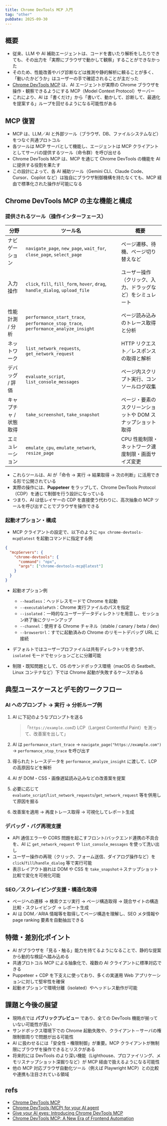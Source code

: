 ```yaml
---
title: Chrome DevTools MCP 入門
tag: "other"
pubDate: 2025-09-30
---
```


## 概要

- 従来、LLM や AI 補助エージェントは、コードを書いたり解析をしたりできても、その出力を「実際にブラウザで動かして観察」することができなかった
- そのため、性能改善やバグ診断などは推測や静的解析に頼ることが多く、「動いたかどうか」はユーザーの手で確認されることが主だった
- [Chrome DevTools MCP](https://github.com/ChromeDevTools/chrome-devtools-mcp) は、AI エージェントが実際の Chrome ブラウザを操作・観察できるようにする MCP（Model Context Protocol）サーバー
- これにより、AI は「書くだけ」から「書いて、動かして、診断して、最適化を提案する」ループを回せるようになる可能性がある

## MCP 復習

- MCP は、LLM／AI と外部ツール（ブラウザ、DB、ファイルシステムなど）をつなぐ共通プロトコル
- 各ツールは MCP サーバとして機能し、エージェントは MCP クライアントとしてサーバの提供するツール（命令群）を呼び出せる
- Chrome DevTools MCP は、MCP を通じて Chrome DevTools の機能を AI に提供する役割を果たす
- この設計によって、各 AI 補助ツール（Gemini CLI、Claude Code、Cursor、Copilot など）は独自にブラウザ制御機構を持たなくても、MCP 経由で標準化された操作が可能になる

## Chrome DevTools MCP の主な機能と構成

### 提供されるツール（操作インターフェース）

| 分野                  | ツール名                                                                           | 概要                                                        |
| --------------------- | ---------------------------------------------------------------------------------- | ----------------------------------------------------------- |
| ナビゲーション        | `navigate_page`, `new_page`, `wait_for`, `close_page`, `select_page`               | ページ遷移、待機、ページ切り替えなど                        |
| 入力操作              | `click`, `fill`, `fill_form`, `hover`, `drag`, `handle_dialog`, `upload_file`      | ユーザー操作（クリック、入力、ドラッグなど）をシミュレート  |
| 性能計測 / 分析       | `performance_start_trace`, `performance_stop_trace`, `performance_analyze_insight` | ページ読み込みのトレース取得と分析                          |
| ネットワーク          | `list_network_requests`, `get_network_request`                                     | HTTP リクエスト／レスポンスの取得と解析                     |
| デバッグ / 評価       | `evaluate_script`, `list_console_messages`                                         | ページ内スクリプト実行、コンソールログ収集                  |
| キャプチャ / 状態取得 | `take_screenshot`, `take_snapshot`                                                 | ページ・要素のスクリーンショットや DOM スナップショット取得 |
| エミュレーション      | `emulate_cpu`, `emulate_network`, `resize_page`                                    | CPU 性能制限・ネットワーク速度制限・画面サイズ変更          |

- これらツールは、AI が「命令 → 実行 → 結果取得 → 次の判断」に活用できる形で公開されている
- 実際の操作には、**Puppeteer** をラップして、Chrome DevTools Protocol（CDP）を通じて制御を行う設計になっている
- つまり、AI は低レイヤーの CDP を直接使う代わりに、高次抽象の MCP ツールを呼び出すことでブラウザを操作できる

### 起動オプション・構成

- MCP クライアントの設定で、以下のように `npx chrome-devtools-mcp@latest` を起動コマンドに指定する例

```json
{
  "mcpServers": {
    "chrome-devtools": {
      "command": "npx",
      "args": ["chrome-devtools-mcp@latest"]
    }
  }
}
```

- 起動オプション例

  - `--headless`：ヘッドレスモードで Chrome を起動
  - `--executablePath`：Chrome 実行ファイルのパスを指定
  - `--isolated`：一時的なユーザーデータディレクトリを用意し、セッション終了後にクリーンアップ
  - `--channel`：使用する Chrome チャネル（stable / canary / beta / dev）
  - `--browserUrl`：すでに起動済みの Chrome のリモートデバッグ URL に接続

- デフォルトではユーザープロファイルは共有ディレクトリを使うが、`isolated` モードでセッションごとに分離可能

- 制限・既知問題として、OS のサンドボックス環境（macOS の Seatbelt、Linux コンテナなど）下では Chrome 起動が失敗するケースがある

## 典型ユースケースとデモ的ワークフロー

### AI へのプロンプト → 実行 → 分析ループ例

1. AI に下記のようなプロンプトを送る

   > 「`https://example.com`の LCP（Largest Contentful Paint）を測って、改善案を出して」

2. AI は `performance_start_trace` → `navigate_page("https://example.com")` → `performance_stop_trace` を呼び出す
3. 得られたトレースデータを `performance_analyze_insight` に渡して、LCP の高原因などを解析
4. AI が DOM・CSS・画像遅延読み込みなどの改善案を提案
5. 必要に応じて `evaluate_script`/`list_network_requests`/`get_network_request` 等を併用して原因を掘る
6. 改善案を適用 → 再度トレース取得 → 可視化してレポート生成

### デバッグ・バグ再現支援

- API 通信エラーや CORS 問題を起こすフロント/バックエンド連携の不具合を、AI に `get_network_request` や `list_console_messages` を使って洗い出し
- ユーザー操作の再現（クリック、フォーム送信、ダイアログ操作など）を `click`/`fill`/`handle_dialog` 等で実行可能
- 表示レイアウト崩れは DOM や CSS を `take_snapshot`＋スナップショット比較で変化を可視化可能

### SEO／スクレイピング支援・構造化取得

- ページへの遷移 → 検索クエリ実行 → ページ構造取得 → 競合サイトの構造比較・スクレイピング → レポート生成
- AI は DOM／ARIA 情報等を取得してページ構造を理解し、SEO メタ情報や page ranking 要素を自動抽出できる

## 特徴・差別化ポイント

- AI がブラウザを「見る・触る」能力を持てるようになることで、静的な提案から動的な検証へ踏み込める
- 共通プロトコル MCP による抽象化で、複数の AI クライアントに標準対応できる
- Puppeteer + CDP を下支えに使っており、多くの実運用 Web アプリケーションに対して堅牢性を確保
- 起動オプションで環境分離（isolated）やヘッドレス動作が可能

## 課題と今後の展望

- 現時点では **パブリックプレビュー** であり、全ての DevTools 機能が揃っていない可能性が高い
- サンドボックス環境下での Chrome 起動失敗や、クライアント－サーバの権限制御周りで問題が出る可能性
- AI に扱わせるには「安全性・権限制御」が重要。MCP クライアントが無制限にブラウザを操作できるとリスクがある
- 将来的には DevTools のより深い機能（Lighthouse、プロファイリング、メモリスナップショット深掘りなど）が MCP 経由で扱えるようになる可能性
- 他の MCP 対応ブラウザ自動化ツール（例えば Playwright MCP）との比較や連携も注目されている領域

## refs

- [Chrome DevTools MCP](https://github.com/ChromeDevTools/chrome-devtools-mcp)
- [Chrome DevTools (MCP) for your AI agent](https://developer.chrome.com/blog/chrome-devtools-mcp)
- [Give your AI eyes: Introducing Chrome DevTools MCP](https://addyosmani.com/blog/devtools-mcp)
- [Chrome DevTools MCP: A New Era of Frontend Automation](https://jimmysong.io/en/blog/web-automation-advancement/)
